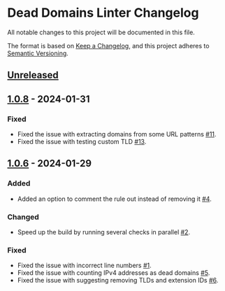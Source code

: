 # Dead Domains Linter Changelog

All notable changes to this project will be documented in this file.

The format is based on [Keep a Changelog][keepachangelog], and this project adheres to [Semantic Versioning][semver].

## [Unreleased][unreleased]

## [1.0.8] - 2024-01-31

### Fixed

- Fixed the issue with extracting domains from some URL patterns [#11][#11].
- Fixed the issue with testing custom TLD [#13][#13].

[#11]: https://github.com/AdguardTeam/DeadDomainsLinter/issues/11
[#13]: https://github.com/AdguardTeam/DeadDomainsLinter/issues/13

## [1.0.6] - 2024-01-29

### Added

- Added an option to comment the rule out instead of removing it [#4][#4].

[#4]: https://github.com/AdguardTeam/DeadDomainsLinter/issues/4

### Changed

- Speed up the build by running several checks in parallel [#2][#2].

[#2]: https://github.com/AdguardTeam/DeadDomainsLinter/issues/2

### Fixed

- Fixed the issue with incorrect line numbers [#1][#1].
- Fixed the issue with counting IPv4 addresses as dead domains [#5][#5].
- Fixed the issue with suggesting removing TLDs and extension IDs [#6][#6].

[#1]: https://github.com/AdguardTeam/DeadDomainsLinter/issues/1
[#5]: https://github.com/AdguardTeam/DeadDomainsLinter/issues/5
[#6]: https://github.com/AdguardTeam/DeadDomainsLinter/issues/6

[unreleased]: https://github.com/AdguardTeam/DeadDomainsLinter/compare/v1.0.8...master
[1.0.8]: https://github.com/AdguardTeam/DeadDomainsLinter/compare/v1.0.6...v1.0.8
[1.0.6]: https://github.com/AdguardTeam/DeadDomainsLinter/compare/v1.0.4...v1.0.6
[keepachangelog]: https://keepachangelog.com/en/1.0.0/
[semver]: https://semver.org/spec/v2.0.0.html
